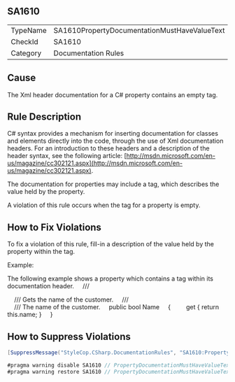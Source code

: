 ﻿## SA1610

<table>
<tr>
  <td>TypeName</td>
  <td>SA1610PropertyDocumentationMustHaveValueText</td>
</tr>
<tr>
  <td>CheckId</td>
  <td>SA1610</td>
</tr>
<tr>
  <td>Category</td>
  <td>Documentation Rules</td>
</tr>
</table>

## Cause

The Xml header documentation for a C# property contains an empty <value> tag.

## Rule Description

C# syntax provides a mechanism for inserting documentation for classes and elements directly into the code, through the use of Xml documentation headers. For an introduction to these headers and a description of the header syntax, see the following article: [http://msdn.microsoft.com/en-us/magazine/cc302121.aspx](http://msdn.microsoft.com/en-us/magazine/cc302121.aspx).

The documentation for properties may include a <value> tag, which describes the value held by the property.

A violation of this rule occurs when the <value> tag for a property is empty.

## How to Fix Violations

To fix a violation of this rule, fill-in a description of the value held by the property within the <value> tag.

Example:

The following example shows a property which contains a <value> tag within its documentation header.
    /// <summary>
    /// Gets the name of the customer. 
    /// </summary>
    /// <value>The name of the customer.</value>
    public bool Name
    {
        get { return this.name; }
    }
 



## How to Suppress Violations

```csharp
[SuppressMessage("StyleCop.CSharp.DocumentationRules", "SA1610:PropertyDocumentationMustHaveValueText", Justification = "Reviewed.")]
```

```csharp
#pragma warning disable SA1610 // PropertyDocumentationMustHaveValueText
#pragma warning restore SA1610 // PropertyDocumentationMustHaveValueText
```
